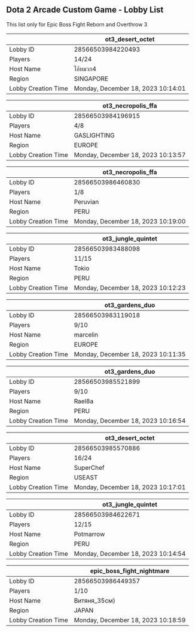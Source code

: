 ## Dota 2 Arcade Custom Game - Lobby List

This list only for Epic Boss Fight Reborn and Overthrow 3

|  | ot3_desert_octet |
| ------ | ------ |
| Lobby ID | 28566503984220493 |
| Players | 14/24 |
| Host Name | ไอ้หมวก4 |
| Region | SINGAPORE |
| Lobby Creation Time | Monday, December 18, 2023 10:14:01 |


|  | ot3_necropolis_ffa |
| ------ | ------ |
| Lobby ID | 28566503984196915 |
| Players | 4/8 |
| Host Name | GASLIGHTING |
| Region | EUROPE |
| Lobby Creation Time | Monday, December 18, 2023 10:13:57 |


|  | ot3_necropolis_ffa |
| ------ | ------ |
| Lobby ID | 28566503986460830 |
| Players | 1/8 |
| Host Name | Peruvian |
| Region | PERU |
| Lobby Creation Time | Monday, December 18, 2023 10:19:00 |


|  | ot3_jungle_quintet |
| ------ | ------ |
| Lobby ID | 28566503983488098 |
| Players | 11/15 |
| Host Name | Tokio |
| Region | PERU |
| Lobby Creation Time | Monday, December 18, 2023 10:12:23 |


|  | ot3_gardens_duo |
| ------ | ------ |
| Lobby ID | 28566503983119018 |
| Players | 9/10 |
| Host Name | marcelin |
| Region | EUROPE |
| Lobby Creation Time | Monday, December 18, 2023 10:11:35 |


|  | ot3_gardens_duo |
| ------ | ------ |
| Lobby ID | 28566503985521899 |
| Players | 9/10 |
| Host Name | Rael8a |
| Region | PERU |
| Lobby Creation Time | Monday, December 18, 2023 10:16:54 |


|  | ot3_desert_octet |
| ------ | ------ |
| Lobby ID | 28566503985570886 |
| Players | 16/24 |
| Host Name | SuperChef |
| Region | USEAST |
| Lobby Creation Time | Monday, December 18, 2023 10:17:01 |


|  | ot3_jungle_quintet |
| ------ | ------ |
| Lobby ID | 28566503984622671 |
| Players | 12/15 |
| Host Name | Potmarrow |
| Region | PERU |
| Lobby Creation Time | Monday, December 18, 2023 10:14:54 |


|  | epic_boss_fight_nightmare |
| ------ | ------ |
| Lobby ID | 28566503986449357 |
| Players | 1/10 |
| Host Name | Витяня_35см) |
| Region | JAPAN |
| Lobby Creation Time | Monday, December 18, 2023 10:18:59 |



